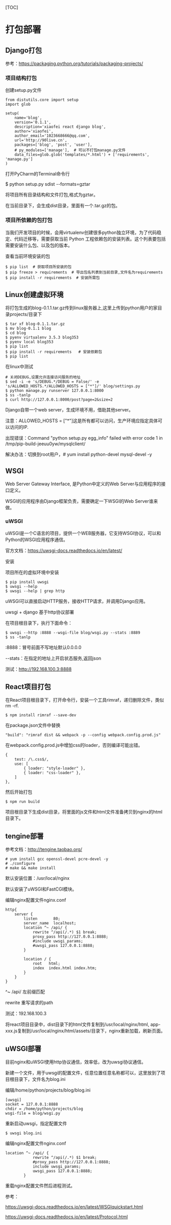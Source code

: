 [TOC]

# 打包部署

## Django打包

参考：https://packaging.python.org/tutorials/packaging-projects/

### 项目结构打包

创建setup.py文件

```
from distutils.core import setup
import glob

setup(
    name='blog',
    version='0.1.1',
    description='xiaofei react django blog',
    author='xiaofei',
    author_email='1023668666@qq.com',
    url='http://90live.cn',
    packages=['blog', 'post', 'user'],
    # py_modules=['manage'],  # 可以不打包manage.py文件
    data_files=glob.glob('templates/*.html') + ['requirements', 'manage.py']
)
```

打开PyCharm的Terminal命令行

$ python setup.py sdist --formats=gztar

将项目所有目录结构和文件打包,格式为gztar。

在当前目录下，会生成dist目录，里面有一个.tar.gz的包。

### 项目所依赖的包打包

当我们开发项目的时候，会用virtualenv创建很多python独立环境，为了代码稳定、代码迁移等，需要获取当前 Python 工程依赖包的安装列表。这个列表要包括需要安装什么包、以及包的版本。

查看当前环境安装的包

```
$ pip list  # 获取项目所安装的包
$ pip freeze > requirements  # 导出包名列表到当前目录,文件名为requirements
$ pip install -r requirements  # 安装所需包
```

## Linux创建虚拟环境

将打包生成的blog-0.1.1.tar.gz传到linux服务器上,这里上传到python用户的家目录projects/目录下

```
$ tar xf blog-0.1.1.tar.gz
$ mv blog-0.1.1 blog
$ cd blog
$ pyenv virtualenv 3.5.3 blog353
$ pyenv local blog353
$ pip list
$ pip install -r requirements   # 安装依赖包
$ pip list
```

在linux中测试

```
# 关闭DEBUG,设置允许连接访问服务的地址
$ sed -i -e 's/DEBUG.*/DEBUG = False/' -e 's/ALLOWED_HOSTS.*/ALLOWED_HOSTS = ["*"]/' blog/settings.py
$ python manage.py runserver 127.0.0.1:8000
$ ss -tanlp
$ curl http://127.0.0.1:8000/post?page=2&size=2
```

Django自带一个web server，生成环境不用，借助其他server。

注意：ALLOWED_HOSTS = ["*"]这是所有都可以访问，生产环境应指定具体可以访问的IP.

出现错误：Command "python setup.py egg_info" failed with error code 1 in /tmp/pip-build-jeeuu0yw/mysqlclient/

解决办法：切换到root用户，# yum install python-devel mysql-devel -y

## WSGI

Web Server Gateway Interface, 是Python中定义的Web Server与应用程序的接口定义。

WSGI的应用程序由Django框架负责，需要确定一下WSGI的Web Server谁来做。

### uWSGI

uWSGI是一个C语言的项目，提供一个WEB服务器，它支持WSGI协议，可以和Python的WSGI应用程序通信。

官方文档：https://uwsgi-docs.readthedocs.io/en/latest/

安装

项目所在的虚拟环境中安装

```
$ pip install uwsgi
$ uwsgi --help
$ uwsgi --help | grep http
```

uWSGI可以直接启动HTTP服务，接收HTTP请求，并调用Django应用。

uwsgi + django 基于http协议部署

在项目根目录下，执行下面命令：

```
$ uwsgi --http :8888 --wsgi-file blog/wsgi.py --stats :8889
$ ss -tanlp
```

:8888：冒号前面不写地址默认0.0.0.0

--stats：在指定的地址上开启状态服务,返回json

测试：http://192.168.100.3:8888

## React项目打包

在React项目根目录下，打开命令行，安装一个工具rimraf，递归删除文件，类似rm -rf.

```
$ npm install rimraf --save-dev
```

在package.json文件中替换

```
"build": "rimraf dist && webpack -p --config webpack.config.prod.js"
```

在webpack.config.prod.js中增加css的loader，否则编译可能出错。

```
{
    test: /\.css$/,
    use: [
        { loader: "style-loader" },
        { loader: "css-loader" },
    ]
},
```

然后开始打包

```
$ npm run build
```

项目根目录下生成dist目录，将里面的js文件和html文件准备拷贝到nginx的html目录下。

## tengine部署

参考文档：http://tengine.taobao.org/

```
# yum install gcc openssl-devel pcre-devel -y
# ./configure
# make && make install
```

默认安装位置：/usr/local/nginx

默认安装了uWSGI和FastCGI模块。

编辑nginx配置文件nginx.conf

```
http{
    server {
        listen       80;
        server_name  localhost;
        location ^~ /api/ {
            rewrite ^/api(/.*) $1 break;
            proxy_pass http://127.0.0.1:8888;
            #include uwsgi_params;
            #uwsgi_pass 127.0.0.1:8888;
        }

        location / {
            root   html;
            index  index.html index.htm;
        }
    }
}
```

^~ /api/  左前缀匹配

rewrite 重写请求的path

测试：192.168.100.3

将react项目目录中，dist目录下的html文件复制到/usr/local/nginx/html, app-xxx.js复制到/usr/local/nginx/html/assets/目录下，nginx重新加载，刷新页面。

## uWSGI部署

目前nginx和uWSGI使用http协议通信，效率低，改为uwsgi协议通信。

新建一个文件，用于uwsgi的配置文件，任意位置任意名称都可以，这里放到了项目根目录下，文件名为blog.ini

编辑/home/python/projects/blog/blog.ini

```
[uwsgi]
socket = 127.0.0.1:8888
chdir = /home/python/projects/blog
wsgi-file = blog/wsgi.py
```

重新启动uwsgi，指定配置文件

```
$ uwsgi blog.ini
```

编辑nginx配置文件nginx.conf

```
location ^~ /api/ {
            rewrite ^/api(/.*) $1 break;
            #proxy_pass http://127.0.0.1:8888;
            include uwsgi_params;
            uwsgi_pass 127.0.0.1:8888;
        }
```

重载nginx配置文件然后进程测试。

参考：

https://uwsgi-docs.readthedocs.io/en/latest/WSGIquickstart.html

https://uwsgi-docs.readthedocs.io/en/latest/Protocol.html